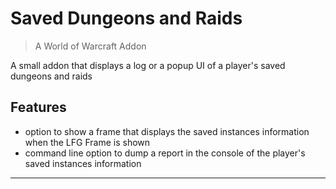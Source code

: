 # Saved Dungeons and Raids
> A World of Warcraft Addon

A small addon that displays a log or a popup UI of a player's saved dungeons and raids

## Features
- option to show a frame that displays the saved instances information when the LFG Frame is shown
- command line option to dump a report in the console of the player's saved instances information

-----